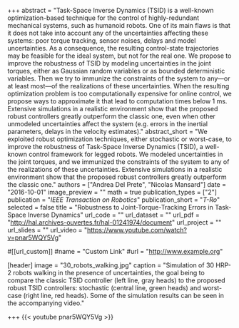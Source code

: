 +++
abstract = "Task-Space Inverse Dynamics (TSID) is a well-known optimization-based technique for the control of highly-redundant mechanical systems, such as humanoid robots.  One of  its  main  flaws  is  that  it  does  not  take  into  account  any  of the  uncertainties  affecting  these  systems:  poor  torque  tracking, sensor noises, delays and model uncertainties. As a consequence, the  resulting  control-state  trajectories  may  be  feasible  for  the ideal  system,  but  not  for  the  real  one.  We  propose  to  improve the  robustness  of  TSID  by  modeling  uncertainties  in  the  joint torques,  either  as  Gaussian  random  variables  or  as  bounded deterministic variables. Then we try to immunize the constraints of the system to any—or at least most—of the realizations of these uncertainties.  When  the  resulting  optimization  problem  is  too computationally  expensive  for  online  control,  we  propose  ways to  approximate  it  that  lead  to  computation  times  below  1  ms. Extensive  simulations  in  a  realistic  environment  show  that  the proposed  robust  controllers  greatly  outperform  the  classic  one, even when other unmodeled uncertainties affect the system (e.g. errors in the inertial parameters, delays in the velocity estimates)."
abstract_short = "We exploited robust optimization techniques, either stochastic or worst-case, to improve the robustness of Task-Space Inverse Dynamics (TSID), a well-known control framework for legged robots. We modeled uncertainties in the joint torques, and we immunized the constraints of the system to any of the realizations of these uncertainties. Extensive simulations in a realistic environment show that the proposed robust controllers greatly outperform the classic one."
authors = ["Andrea Del Prete", "Nicolas Mansard"]
date = "2016-10-01"
image_preview = ""
math = true
publication_types = ["2"]
publication = "*IEEE Transaction on Robotics*"
publication_short = "*T-Ro*"
selected = false
title = "Robustness to Joint-Torque-Tracking Errors in Task-Space Inverse Dynamics"
url_code = ""
url_dataset = ""
url_pdf = "http://hal.archives-ouvertes.fr/hal-01241974/document"
url_project = ""
url_slides = ""
url_video = "https://www.youtube.com/watch?v=pnar5WQY5Vg"

#[[url_custom]]
#name = "Custom Link"
#url = "http://www.example.org"

[header]
image = "30_robots_walking.jpg"
caption = "Simulation of 30 HRP-2 robots walking in the presence of uncertainties, the goal being to compare the classic TSID controller (left line, gray heads) to the proposed robust TSID controllers: stochastic (central line, green heads) and worst-case (right line, red heads). Some of the simulation results can be seen in the accompanying video."

+++
{{< youtube pnar5WQY5Vg >}}
